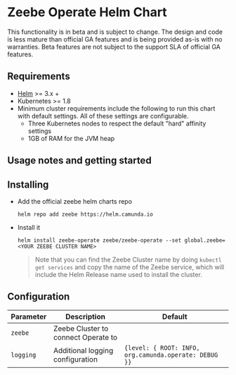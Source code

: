 # Zeebe Operate Helm Chart

This functionality is in beta and is subject to change. The design and code is less mature than official GA features and is being provided as-is with no warranties. Beta features are not subject to the support SLA of official GA features.

## Requirements

* [Helm](https://helm.sh/) >= 3.x +
* Kubernetes >= 1.8
* Minimum cluster requirements include the following to run this chart with default settings. All of these settings are configurable.
  * Three Kubernetes nodes to respect the default "hard" affinity settings
  * 1GB of RAM for the JVM heap

## Usage notes and getting started

## Installing

* Add the official zeebe helm charts repo
  ```
  helm repo add zeebe https://helm.camunda.io
  ```
* Install it
  ```
  helm install zeebe-operate zeebe/zeebe-operate --set global.zeebe=<YOUR ZEEBE CLUSTER NAME>
  ```

  > Note that you can find the Zeebe Cluster name by doing `kubectl get services` and copy the name of the Zeebe service, which will include the Helm Release name used to install the cluster. 

 ## Configuration
  | Parameter                     | Description                                                                                                                                                                                                                                                                                                                | Default                                                                                                                   |
| ----------------------------- | -------------------------------------------------------------------------------------------------------------------------------------------------------------------------------------------------------------------------------------------------------------------------------------------------------------------------- | ------------------------------------------------------------------------------------------------------------------------- |
| `zeebe`                 | Zeebe Cluster to connect Operate to                                                                                                                               |                                                                                                            |
| `logging`               | Additional logging configuration                                                                                                                                  | `{level: { ROOT: INFO, org.camunda.operate: DEBUG }}`                                                     |
                                                                                                                                                                                                                                                                                                                

